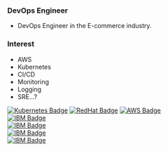 ### DevOps Engineer
- DevOps Engineer in the E-commerce industry.

### Interest
- AWS
- Kubernetes
- CI/CD
- Monitoring
- Logging
- SRE...?


[![Kubernetes Badge](https://img.shields.io/badge/-Kubernetes-%23A9225C?logo=kubernetes&logoColor=white)](https://github.com/Raphael9292/study/blob/master/myStory/Certificate%20Files/CKA_Certificate.pdf)
[![RedHat Badge](https://img.shields.io/badge/-RHCE-%23EE0000?logo=Red-Hat&logoColor=white)](https://rhtapps.redhat.com/certifications/badge/verify/WJF2Y4HNRIGVSYLKFE7UII2ANEAEQU3CUPSQX2KSDXT6RW46LQ3XCZJWRJNV7ILTXVE4I6VB7OTCG4U5NQYTCNA62RUWOCM34WWBUYQ=)
[![AWS Badge](https://img.shields.io/badge/-AWS-%23232F3E?logo=Amazon-AWS&logoColor=white)](https://docs.aws.amazon.com/)  
[![IBM Badge](https://img.shields.io/badge/-IBMCloudPrivate.FoundationTechnology-%23052FAD?logo=IBM&logoColor=white)](https://www.credly.com/badges/8eef2f68-dee1-4880-a9b8-61c0c73c38b5/public_url)  
[![IBM Badge](https://img.shields.io/badge/-IBMCloudPrivate.InfrastructureArchitecture-%23052FAD?logo=IBM&logoColor=white)](https://www.credly.com/badges/00c8e8d0-c5b3-448b-bbb2-10b1e3ef25a0/public_url)  
[![IBM Badge](https://img.shields.io/badge/-IBMCloudPrivate.InstallationConfiguration-%23052FAD?logo=IBM&logoColor=white)](https://www.credly.com/badges/9194058a-9e34-45b8-803a-2e8a3c07a665/public_url)  
[![IBM Badge](https://img.shields.io/badge/-IBMCloudPrivate.ContinuousIntegrationContinuousDeliveryPipelines-%23052FAD?logo=IBM&logoColor=white)](https://www.credly.com/badges/74304683-bd54-4441-90ec-624b94c835ae/public_url)  
